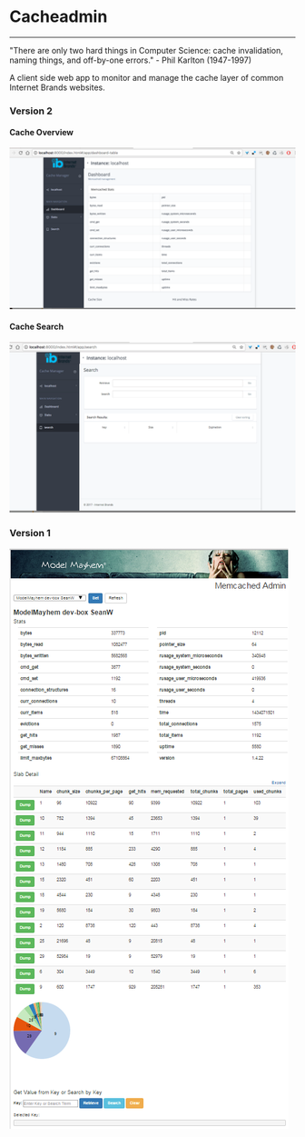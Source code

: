 # Cacheadmin
---
"There are only two hard things in Computer Science: cache invalidation, naming things, and off-by-one errors." - Phil Karlton (1947-1997)

A client side web app to monitor and manage the cache layer of common Internet Brands websites. 

### Version 2
#### Cache Overview
![Cacheadmin Overview](screenshots/cacheadmin-overview.png)

#### Cache Search
![Cacheadmin Search](screenshots/cacheadmin-search.png)


### Version 1
![GitHub Logo](screenshots/cachemanager.png)
